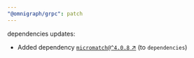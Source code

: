 ```yaml
---
"@omnigraph/grpc": patch
---
```

dependencies updates:
  - Added dependency [`micromatch@^4.0.8` ↗︎](https://www.npmjs.com/package/micromatch/v/4.0.8) (to `dependencies`)
